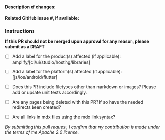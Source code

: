 #### Description of changes:

#### Related GitHub issue #, if available:

### Instructions

**If this PR should not be merged upon approval for any reason, please submit as a DRAFT**

- [ ] Add a label for the product(s) affected (if applicable): amplify/[cli/ui/studio/hosting/libraries]

- [ ] Add a label for the platform(s) affected (if applicable): [js/ios/android/flutter]

- [ ] Does this PR include filetypes other than markdown or images? Please add or update unit tests accordingly.

- [ ] Are any pages being deleted with this PR? If so have the needed redirects been created?

- [ ] Are all links in mdx files using the mdx link syntax?

_By submitting this pull request, I confirm that my contribution is made under the terms of the Apache 2.0 license._
